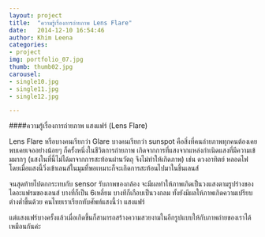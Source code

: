 ```yaml
---
layout: project
title:  "ความรู้เรื่องการถ่ายภาพ Lens Flare"
date:   2014-12-10 16:54:46
author: Khim Leena
categories:
- project
img: portfolio_07.jpg
thumb: thumb02.jpg
carousel:
- single10.jpg
- single11.jpg
- single12.jpg

---
```

####ความรู้เรื่องการถ่ายภาพ แสงแฟร์ (Lens Flare)

Lens Flare หรือบางคนเรียกว่า Glare บางคนเรียกว่า sunspot คือสิ่งที่คนถ่ายภาพทุกคนต้องเคยพบเคยเจออย่างน้อยๆ ก็ครั้งหนึ่งในชีวิตการถ่ายภาพ เกิดจากการที่แสงจากแหล่งกำเนิดแสงที่มีความเข้มมากๆ (แสงในที่นี้ไม่ได้มาจากการสะท้อนผ่านวัตถุ จึงไม่ทำให้เกิดภาพ) เช่น ดวงอาทิตย์ หลอดไฟ  โดยเมื่อแสงนี้วิ่งเข้าเลนส์ในมุมที่พอเหมาะก็จะเกิดการสะท้อนไปมาในชิ้นเลนส์

จนสุดท้ายไปตกกระทบกับ sensor รับภาพของกล้อง จะมีผลทำให้ภาพเกิดเป็นวงแสงตามรูปร่างของไดอะแฟรมของเลนส์ บางที่ก็เป็น 6เหลี่ยม บางทีก็เกือบเป็นวงกลม ทั้งยังมีผลให้ภาพเกิดความเปรียบต่างต่ำขึ้นด้วย คนไทยเราเรียกทับศัพท์แสงนี้ว่า แสงแฟร์

แต่แสงแฟร์บางครั้งแล้วเมื่อเกิดขึ้นก็สามารถสร้างความสวยงามในอีกรูปแบบให้กับภาพถ่ายของเราได้เหมือนกันค่ะ 

